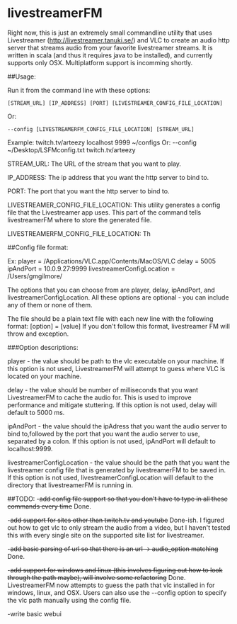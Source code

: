 # livestreamerFM

Right now, this is just an extremely small commandline utility that uses Livestreamer (http://livestreamer.tanuki.se/) and VLC to create an audio http server that streams audio from your favorite livestreamer streams. It is written in scala (and thus it requires java to be installed), and currently supports only OSX. Multiplatform support is incomming shortly.


##Usage:

Run it from the command line with these options: 

    [STREAM_URL] [IP_ADDRESS] [PORT] [LIVESTREAMER_CONFIG_FILE_LOCATION]

Or: 

    --config [LIVESTREAMERFM_CONFIG_FILE_LOCATION] [STREAM_URL]

Example: twitch.tv/arteezy localhost 9999 ~/configs 
Or: --config ~/Desktop/LSFMconfig.txt twitch.tv/arteezy 

STREAM_URL: The URL of the stream that you want to play.

IP_ADDRESS: The ip address that you want the http server to bind to. 

PORT: The port that you want the http server to bind to. 

LIVESTREAMER_CONFIG_FILE_LOCATION: This utility generates a config file that the Livestreamer app uses. This part of the 
command tells livestreamerFM where to store the generated file. 

LIVESTREAMERFM_CONFIG_FILE_LOCATION: Th

##Config file format:

Ex:
    player = /Applications/VLC.app/Contents/MacOS/VLC
    delay = 5005
    ipAndPort = 10.0.9.27:9999
    livestreamerConfigLocation = /Users/gmgilmore/

The options that you can choose from are player, delay, ipAndPort, and livestreamerConfigLocation. All these options are 
optional - you can include any of them or none of them. 

The file should be a plain text file with each new line with the following format:
    [option] = [value]
If you don't follow this format, livestreamer FM will throw and exception. 

###Option descriptions:

player - the value should be path to the vlc executable on your machine. If this option is not used, LivestreamerFM will 
attempt to guess where VLC is located on your machine. 

delay - the value should be number of milliseconds that you want LivestreamerFM to cache the audio for. This is used to 
improve performance and mitigate stuttering. If this option is not used, delay will default to 5000 ms.

ipAndPort - the value should the ipAdress that you want the audio server to bind to,followed by the port that you want 
the audio server to use, separated by a colon. If this option is not used, ipAndPort will default to localhost:9999. 

livestreamerConfigLocation - the value should be the path that you want the livestreamer config file that is generated 
by livestreamerFM to be saved in. If this option is not used, livestreamerConfigLocation will default to the directory 
that livestreamerFM is running in. 

##TODO:
-~~add config file support so that you don't have to type in all these commands every time~~ Done.

-~~add support for sites other than twitch.tv and youtube~~ Done-ish. I figured out how to get vlc to only stream the 
audio from a video, but I haven't tested this with every single site on the supported site list for livestreamer.

-~~add basic parsing of url so that there is an url -> audio_option matching~~ Done.

-~~add support for windows and linux (this involves figuring out how to look through the path maybe), will involve some 
refactoring~~ Done. LivestreamerFM now attempts to guess the path that vlc installed in for windows, linux, and OSX. 
Users can also use the --config option to specify the vlc path manually using the config file.

-write basic webui

